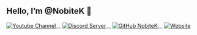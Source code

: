 ## Hello, I’m @NobiteK 👋

[![Youtube Channel](https://img.shields.io/youtube/channel/subscribers/UCtf8GQcJHfhfkiXdCKIHN-g?style=social)](https://www.youtube.com/@NobiteK)__
[![Discord Server](https://img.shields.io/discord/430480255506186241?logo=Discord)](https://discord.com/invite/ffsg7YY)__
[![GitHub NobiteK](https://img.shields.io/github/followers/NobiteK?label=follow&style=social)](https://github.com/zebratic)__
[![Website](https://img.shields.io/badge/Website-nobiteek.pl-2648ff?style=flat-square&logo=google-chrome)](https://nobiteek.pl/)
